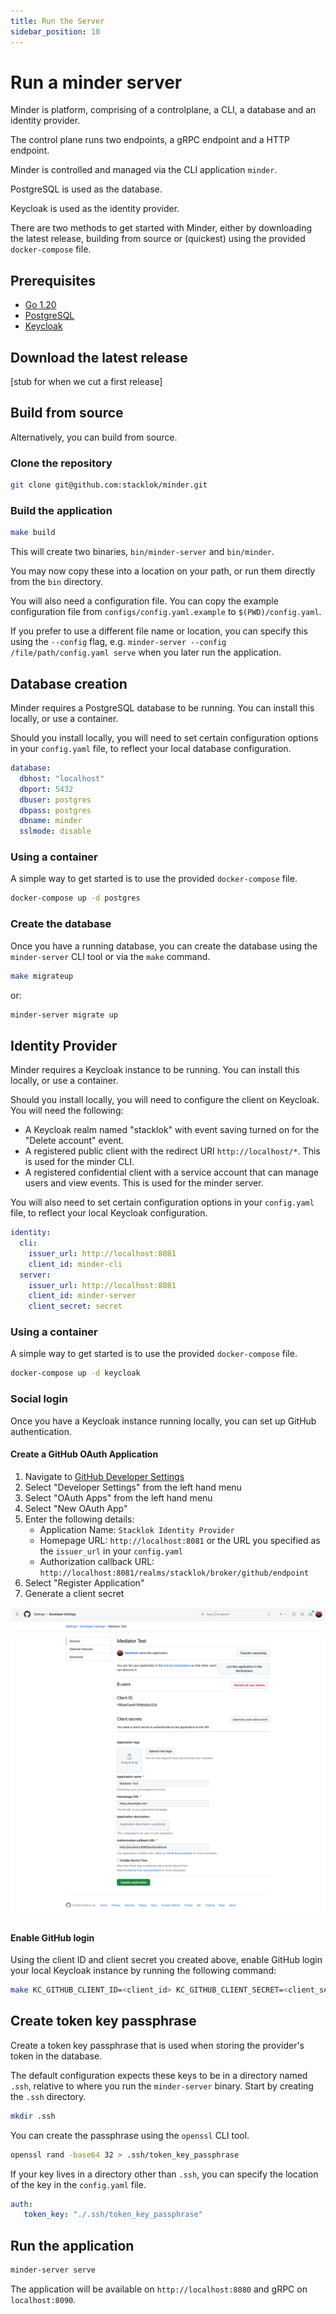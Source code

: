```yaml
---
title: Run the Server
sidebar_position: 10
---
```


# Run a minder server

Minder is platform, comprising of a controlplane, a CLI, a database and an identity provider.

The control plane runs two endpoints, a gRPC endpoint and a HTTP endpoint.

Minder is controlled and managed via the CLI application `minder`.

PostgreSQL is used as the database.

Keycloak is used as the identity provider.

There are two methods to get started with Minder, either by downloading the
latest release, building from source or (quickest) using the provided `docker-compose`
file.

## Prerequisites

- [Go 1.20](https://golang.org/doc/install)
- [PostgreSQL](https://www.postgresql.org/download/)
- [Keycloak](https://www.keycloak.org/guides)

## Download the latest release

[stub for when we cut a first release]

## Build from source

Alternatively, you can build from source.

### Clone the repository

```bash
git clone git@github.com:stacklok/minder.git
```

### Build the application

```bash
make build
```

This will create two binaries, `bin/minder-server` and `bin/minder`.

You may now copy these into a location on your path, or run them directly from the `bin` directory.

You will also need a configuration file. You can copy the example configuration file from `configs/config.yaml.example` to `$(PWD)/config.yaml`.

If you prefer to use a different file name or location, you can specify this using the `--config` 
flag, e.g. `minder-server --config /file/path/config.yaml serve` when you later run the application.

## Database creation

Minder requires a PostgreSQL database to be running. You can install this locally, or use a container.

Should you install locally, you will need to set certain configuration options in your `config.yaml` file, to reflect your local database configuration.

```yaml
database:
  dbhost: "localhost"
  dbport: 5432
  dbuser: postgres
  dbpass: postgres
  dbname: minder
  sslmode: disable
```

### Using a container

A simple way to get started is to use the provided `docker-compose` file.

```bash
docker-compose up -d postgres
```

### Create the database

Once you have a running database, you can create the database using the `minder-server` CLI tool or via the `make` command.

```bash
make migrateup
```

or:

```bash
minder-server migrate up
```

## Identity Provider
Minder requires a Keycloak instance to be running. You can install this locally, or use a container.

Should you install locally, you will need to configure the client on Keycloak.
You will need the following:
- A Keycloak realm named "stacklok" with event saving turned on for the "Delete account" event.
- A registered public client with the redirect URI `http://localhost/*`. This is used for the minder CLI.
- A registered confidential client with a service account that can manage users and view events. This is used for the minder server.

You will also need to set certain configuration options in your `config.yaml` file, to reflect your local Keycloak configuration.
```yaml
identity:
  cli:
    issuer_url: http://localhost:8081
    client_id: minder-cli
  server:
    issuer_url: http://localhost:8081
    client_id: minder-server
    client_secret: secret
```

### Using a container

A simple way to get started is to use the provided `docker-compose` file.

```bash
docker-compose up -d keycloak
```

### Social login
Once you have a Keycloak instance running locally, you can set up GitHub authentication.

#### Create a GitHub OAuth Application

1. Navigate to [GitHub Developer Settings](https://github.com/settings/profile)
2. Select "Developer Settings" from the left hand menu
3. Select "OAuth Apps" from the left hand menu
4. Select "New OAuth App"
5. Enter the following details:
    - Application Name: `Stacklok Identity Provider`
    - Homepage URL: `http://localhost:8081` or the URL you specified as the `issuer_url` in your `config.yaml`
    - Authorization callback URL: `http://localhost:8081/realms/stacklok/broker/github/endpoint`
6. Select "Register Application"
7. Generate a client secret

![github oauth2 page](./images/github-settings-application.png)

#### Enable GitHub login

Using the client ID and client secret you created above, enable GitHub login your local Keycloak instance by running the 
following command:
```bash
make KC_GITHUB_CLIENT_ID=<client_id> KC_GITHUB_CLIENT_SECRET=<client_secret> github-login
```

## Create token key passphrase

Create a token key passphrase that is used when storing the provider's token in the database. 

The default configuration expects these keys to be in a directory named `.ssh`, relative to where you run the `minder-server` binary.
Start by creating the `.ssh` directory.

```bash
mkdir .ssh
```

You can create the passphrase using the `openssl` CLI tool.

```bash
openssl rand -base64 32 > .ssh/token_key_passphrase
```

If your key lives in a directory other than `.ssh`, you can specify the location of the key in the `config.yaml` file.

```yaml
auth:
   token_key: "./.ssh/token_key_passphrase"
```

## Run the application

```bash
minder-server serve
```

The application will be available on `http://localhost:8080` and gRPC on `localhost:8090`.